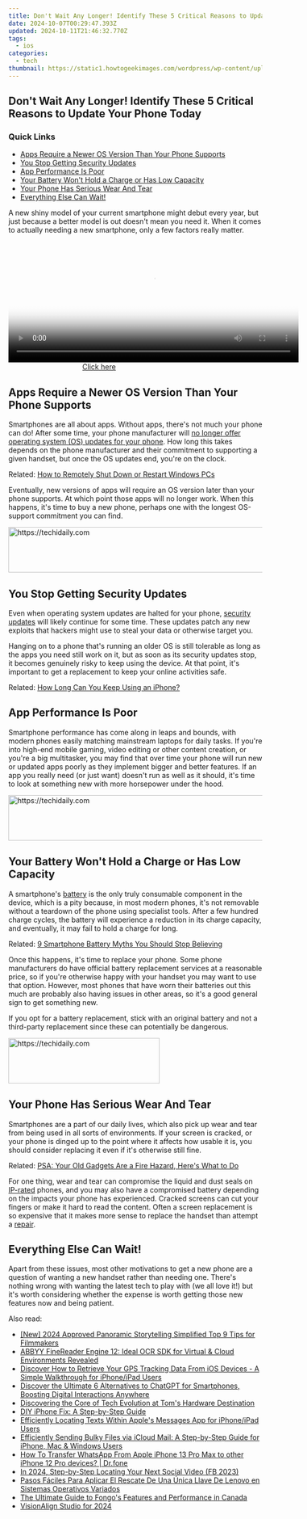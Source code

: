 ```yaml
---
title: Don't Wait Any Longer! Identify These 5 Critical Reasons to Update Your Phone Today
date: 2024-10-07T00:29:47.393Z
updated: 2024-10-11T21:46:32.770Z
tags:
  - ios
categories:
  - tech
thumbnail: https://static1.howtogeekimages.com/wordpress/wp-content/uploads/2022/11/shutterstock_1488497978.jpg
---
```


## Don't Wait Any Longer! Identify These 5 Critical Reasons to Update Your Phone Today

### Quick Links

* [Apps Require a Newer OS Version Than Your Phone Supports](https://win11.techidaily.com/file-compression-excellence-utilizing-cli-commands-in-windows/)
* [You Stop Getting Security Updates](https://extra-lessons.techidaily.com/pioneering-image-editing-with-toolwiz-a-compre-written-review/)
* [App Performance Is Poor](https://facebook-video-files.techidaily.com/updated-in-2024-digital-enhancement-social-story-recorder/)
* [Your Battery Won't Hold a Charge or Has Low Capacity](https://facebook-videos.techidaily.com/facebook-vids-excellence-the-top-20-techniques/)
* [Your Phone Has Serious Wear And Tear](https://youtube-clips.techidaily.com/elevate-viewing-experience-activating-av1-codec-on-youtube/)
* [Everything Else Can Wait!](https://facebook.techidaily.com/eternal-silence-an-effective-method-to-stop-comments-on-fb/)

 A new shiny model of your current smartphone might debut every year, but just because a better model is out doesn't mean you need it. When it comes to actually needing a new smartphone, only a few factors really matter.

<!-- affiliate ads begin -->
<span id="1993652">
					<video width="576" height="240" style="cursor:pointer"
           poster="//a.impactradius-go.com/display-clicktoplayimage/1993652.png"
           onclick="if(!this.playClicked){this.play();this.setAttribute('controls',true);this.playClicked=true;}">
	   <source src="//a.impactradius-go.com/display-ad/22993-1993652">
	   <img src="//a.impactradius-go.com/display-clicktoplayimage/1993652.png" style="border: none; height: 100%; width: 100%; object-fit: contain">
	</video>
	<div style="width:360px;text-align:center"><a href="javascript:window.open(decodeURIComponent('https%3A%2F%2Fhomestyler.sjv.io%2Fc%2F5597632%2F1993652%2F22993'), '_blank');void(0);">Click here</a></div>
</span>
<img height="0" width="0" src="https://imp.pxf.io/i/5597632/1993652/22993" style="position:absolute;visibility:hidden;" border="0" />
<!-- affiliate ads end -->

##  Apps Require a Newer OS Version Than Your Phone Supports

 Smartphones are all about apps. Without apps, there's not much your phone can do! After some time, your phone manufacturer will [no longer offer operating system (OS) updates for your phone](https://www.reviewgeek.com/109655/why-you-should-upgrade-your-android-phone-every-two-years/). How long this takes depends on the phone manufacturer and their commitment to supporting a given handset, but once the OS updates end, you're on the clock.

Related: [How to Remotely Shut Down or Restart Windows PCs](https://www.reviewgeek.com/109655/why-you-should-upgrade-your-android-phone-every-two-years/) 

 Eventually, new versions of apps will require an OS version later than your phone supports. At which point those apps will no longer work. When this happens, it's time to buy a new phone, perhaps one with the longest OS-support commitment you can find.

<!-- affiliate ads begin -->
<a href="https://appsumo.8odi.net/c/5597632/2094429/7443" target="_top" id="2094429">
  <img src="//a.impactradius-go.com/display-ad/7443-2094429" border="0" alt="https://techidaily.com" width="728" height="90"/>
</a>
<img height="0" width="0" src="https://appsumo.8odi.net/i/5597632/2094429/7443" style="position:absolute;visibility:hidden;" border="0" />
<!-- affiliate ads end -->

##  You Stop Getting Security Updates

 Even when operating system updates are halted for your phone, [security updates](https://common-error.techidaily.com/simple-solutions-troubleshooting-and-enhancing-your-file-explorer-on-windows-11/) will likely continue for some time. These updates patch any new exploits that hackers might use to steal your data or otherwise target you.

 Hanging on to a phone that's running an older OS is still tolerable as long as the apps you need still work on it, but as soon as its security updates stop, it becomes genuinely risky to keep using the device. At that point, it's important to get a replacement to keep your online activities safe.

Related: [How Long Can You Keep Using an iPhone?](https://blog-min.techidaily.com/easiest-guide-how-to-clone-honor-x8b-phone-drfone-by-drfone-transfer-from-android-transfer-from-android/) 

##  App Performance Is Poor

 Smartphone performance has come along in leaps and bounds, with modern phones easily matching mainstream laptops for daily tasks. If you're into high-end mobile gaming, video editing or other content creation, or you're a big multitasker, you may find that over time your phone will run new or updated apps poorly as they implement bigger and better features. If an app you really need (or just want) doesn't run as well as it should, it's time to look at something new with more horsepower under the hood.

<!-- affiliate ads begin -->
<a href="https://appsumo.8odi.net/c/5597632/2144288/7443" target="_top" id="2144288">
  <img src="//a.impactradius-go.com/display-ad/7443-2144288" border="0" alt="https://techidaily.com" width="728" height="90"/>
</a>
<img height="0" width="0" src="https://appsumo.8odi.net/i/5597632/2144288/7443" style="position:absolute;visibility:hidden;" border="0" />
<!-- affiliate ads end -->

##  Your Battery Won't Hold a Charge or Has Low Capacity

 A smartphone's [battery](https://screen-video-capture.techidaily.com/1715860095636-2024-approved-tiny-titans-top-games-anthology/) is the only truly consumable component in the device, which is a pity because, in most modern phones, it's not removable without a teardown of the phone using specialist tools. After a few hundred charge cycles, the battery will experience a reduction in its charge capacity, and eventually, it may fail to hold a charge for long.

Related: [9 Smartphone Battery Myths You Should Stop Believing](https://screen-video-capture.techidaily.com/1715860095636-2024-approved-tiny-titans-top-games-anthology/) 

 Once this happens, it's time to replace your phone. Some phone manufacturers do have official battery replacement services at a reasonable price, so if you're otherwise happy with your handset you may want to use that option. However, most phones that have worn their batteries out this much are probably also having issues in other areas, so it's a good general sign to get something new.

 If you opt for a battery replacement, stick with an original battery and not a third-party replacement since these can potentially be dangerous.

<!-- affiliate ads begin -->
<a href="https://aligracehair.sjv.io/c/5597632/2115946/19272" target="_top" id="2115946">
  <img src="//a.impactradius-go.com/display-ad/19272-2115946" border="0" alt="https://techidaily.com" width="300" height="90"/>
</a>
<img height="0" width="0" src="https://aligracehair.sjv.io/i/5597632/2115946/19272" style="position:absolute;visibility:hidden;" border="0" />
<!-- affiliate ads end -->

##  Your Phone Has Serious Wear And Tear

 Smartphones are a part of our daily lives, which also pick up wear and tear from being used in all sorts of environments. If your screen is cracked, or your phone is dinged up to the point where it affects how usable it is, you should consider replacing it even if it's otherwise still fine.

Related: [PSA: Your Old Gadgets Are a Fire Hazard, Here's What to Do](https://buynow-marvelous.techidaily.com/photographic-brilliance-with-user-interface-issues-in-nikon-a10/) 

 For one thing, wear and tear can compromise the liquid and dust seals on [IP-rated](https://android-pokemon-go.techidaily.com/in-2024-how-pgsharp-save-you-from-ban-while-spoofing-pokemon-go-on-tecno-pop-8-drfone-by-drfone-virtual-android/) phones, and you may also have a compromised battery depending on the impacts your phone has experienced. Cracked screens can cut your fingers or make it hard to read the content. Often a screen replacement is so expensive that it makes more sense to replace the handset than attempt a [repair](https://review-topics.techidaily.com/issues-playing-h265-hevc-video-on-samsung-by-aiseesoft-video-converter-play-hevc-video-on-android/).

##  Everything Else Can Wait!

 Apart from these issues, most other motivations to get a new phone are a question of wanting a new handset rather than needing one. There's nothing wrong with wanting the latest tech to play with (we all love it!) but it's worth considering whether the expense is worth getting those new features now and being patient.

<ins class="adsbygoogle"
     style="display:block"
     data-ad-format="autorelaxed"
     data-ad-client="ca-pub-7571918770474297"
     data-ad-slot="1223367746"></ins>

<ins class="adsbygoogle"
     style="display:block"
     data-ad-client="ca-pub-7571918770474297"
     data-ad-slot="8358498916"
     data-ad-format="auto"
     data-full-width-responsive="true"></ins>

<span class="atpl-alsoreadstyle">Also read:</span>
<div><ul>
<li><a href="https://fox-access.techidaily.com/new-2024-approved-panoramic-storytelling-simplified-top-9-tips-for-filmmakers/"><u>[New] 2024 Approved Panoramic Storytelling Simplified Top 9 Tips for Filmmakers</u></a></li>
<li><a href="https://solve-info.techidaily.com/abbyy-finereader-engine-12-ideal-ocr-sdk-for-virtual-and-cloud-environments-revealed/"><u>ABBYY FineReader Engine 12: Ideal OCR SDK for Virtual & Cloud Environments Revealed</u></a></li>
<li><a href="https://os-tips.techidaily.com/discover-how-to-retrieve-your-gps-tracking-data-from-ios-devices-a-simple-walkthrough-for-iphoneipad-users/"><u>Discover How to Retrieve Your GPS Tracking Data From iOS Devices - A Simple Walkthrough for iPhone/iPad Users</u></a></li>
<li><a href="https://os-tips.techidaily.com/discover-the-ultimate-6-alternatives-to-chatgpt-for-smartphones-boosting-digital-interactions-anywhere/"><u>Discover the Ultimate 6 Alternatives to ChatGPT for Smartphones, Boosting Digital Interactions Anywhere</u></a></li>
<li><a href="https://ai-vdieo-software.techidaily.com/discovering-the-core-of-tech-evolution-at-toms-hardware-destination/"><u>Discovering the Core of Tech Evolution at Tom's Hardware Destination</u></a></li>
<li><a href="https://os-tips.techidaily.com/diy-iphone-fix-a-step-by-step-guide/"><u>DIY iPhone Fix: A Step-by-Step Guide</u></a></li>
<li><a href="https://os-tips.techidaily.com/efficiently-locating-texts-within-apples-messages-app-for-iphoneipad-users/"><u>Efficiently Locating Texts Within Apple's Messages App for iPhone/iPad Users</u></a></li>
<li><a href="https://os-tips.techidaily.com/efficiently-sending-bulky-files-via-icloud-mail-a-step-by-step-guide-for-iphone-mac-and-windows-users/"><u>Efficiently Sending Bulky Files via iCloud Mail: A Step-by-Step Guide for iPhone, Mac & Windows Users</u></a></li>
<li><a href="https://techidaily.com/how-to-transfer-whatsapp-from-apple-iphone-13-pro-max-to-other-iphone-12-pro-devices-drfone-by-drfone-transfer-whatsapp-from-ios-transfer-whatsapp-from-ios/"><u>How To Transfer WhatsApp From Apple iPhone 13 Pro Max to other iPhone 12 Pro devices? | Dr.fone</u></a></li>
<li><a href="https://facebook-video-recording.techidaily.com/in-2024-step-by-step-locating-your-next-social-video-fb-2023/"><u>In 2024, Step-by-Step Locating Your Next Social Video (FB 2023)</u></a></li>
<li><a href="https://win-brilliant.techidaily.com/pasos-faciles-para-aplicar-el-rescate-de-una-unica-llave-de-lenovo-en-sistemas-operativos-variados/"><u>Pasos Fáciles Para Aplicar El Rescate De Una Única Llave De Lenovo en Sistemas Operativos Variados</u></a></li>
<li><a href="https://buynow-help.techidaily.com/the-ultimate-guide-to-fongos-features-and-performance-in-canada/"><u>The Ultimate Guide to Fongo's Features and Performance in Canada</u></a></li>
<li><a href="https://youtube-blog.techidaily.com/nalign-studio-for-2024/"><u>VisionAlign Studio for 2024</u></a></li>
</ul></div>

